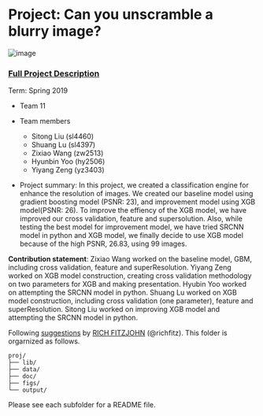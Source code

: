﻿# Project: Can you unscramble a blurry image? 
![image](figs/example.png)

### [Full Project Description](doc/project3_desc.md)

Term: Spring 2019

+ Team 11
+ Team members
	+ Sitong Liu (sl4460)
	+ Shuang Lu (sl4397)
	+ Zixiao Wang (zw2513)
	+ Hyunbin Yoo (hy2506)
	+ Yiyang Zeng (yz3403)

+ Project summary: In this project, we created a classification engine for enhance the resolution of images. We created our baseline model using gradient boosting model (PSNR: 23), and improvement model using XGB model(PSNR: 26). To improve the effiency of the XGB model, we have improved our cross validation, feature and supersolution. Also, while testing the best model for improvement model, we have tried SRCNN model in python and XGB model, we finally decide to use XGB model because of the high PSNR, 26.83, using 99 images. 
	
**Contribution statement**: 
Zixiao Wang worked on the baseline model, GBM, including cross validation, feature and superResolution.
Yiyang Zeng worked on XGB model construction, creating cross validation methodology on two parameters for XGB and making presentation. 
Hyubin Yoo worked on attempting the SRCNN model in python. 
Shuang Lu worked on XGB model construction, including cross validation (one parameter), feature and superResolution. 
Sitong Liu worked on improving XGB model and attempting the SRCNN model in python. 

Following [suggestions](http://nicercode.github.io/blog/2013-04-05-projects/) by [RICH FITZJOHN](http://nicercode.github.io/about/#Team) (@richfitz). This folder is orgarnized as follows.

```
proj/
├── lib/
├── data/
├── doc/
├── figs/
└── output/
```

Please see each subfolder for a README file.
